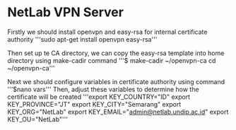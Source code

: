 # NetLab VPN Server
Firstly we should install openvpn and easy-rsa for internal certificate authority
'''sudo apt-get install openvpn easy-rsa'''

Then set up te CA directory, we can copy the easy-rsa template into home directory using make-cadir command
'''$ make-cadir ~/openvpn-ca
cd ~/openvpn-ca'''

Next we should configure variables in certificate authority using command
'''$nano vars'''
Then, adjust these variables to determine how the certificate will be created
'''export KEY_COUNTRY="ID"
export KEY_PROVINCE="JT"
export KEY_CITY="Semarang"
export KEY_ORG="NetLab"
export KEY_EMAIL="admin@netlab.undip.ac.id"
export KEY_OU="NetLab"'''

